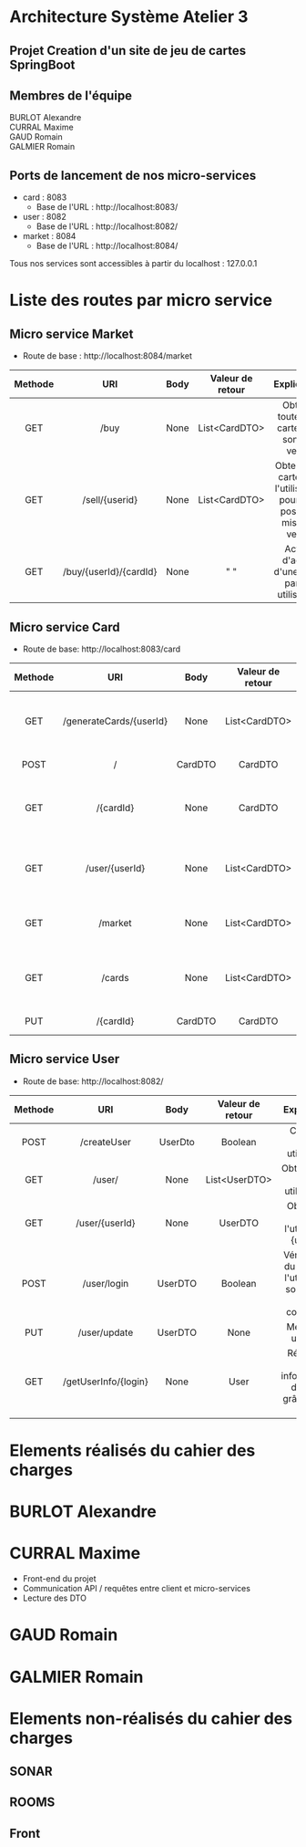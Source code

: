 # Architecture Système Atelier 3

## Projet Creation d'un site de jeu de cartes SpringBoot

## Membres de l'équipe 

BURLOT Alexandre <br>
CURRAL Maxime<br>
GAUD Romain<br>
GALMIER Romain<br>

## Ports de lancement de nos micro-services

- card : 8083
    - Base de l'URL : http://localhost:8083/
- user : 8082
    - Base de l'URL : http://localhost:8082/
- market : 8084
    - Base de l'URL : http://localhost:8084/

Tous nos services sont accessibles à partir du localhost : 127.0.0.1


# Liste des routes par micro service

## Micro service Market
- Route de base : http://localhost:8084/market

|   Methode     |       URI              |  Body       |Valeur de retour| Explication |
| :-----------: |   :-----------:        |:-----------:|:-----------:   |:-----------:|
|   GET         | /buy                   |    None     |List\<CardDTO>  | Obtenir toutes les cartes qui sont en vente|
|   GET         | /sell/{userid}         |    None     |List\<CardDTO>  | Obtenir les cartes de l'utilisateur pour une possible mise en vente|
|   GET         | /buy/{userId}/{cardId} |    None     |" "             | Action d'achat d'une carte par un utilisateur |



## Micro service Card

- Route de base: http://localhost:8083/card

|   Methode     |       URI         |     Body          |   Valeur de retour    | Explication |
| :-----------: |   :-----------:   |   :-----------:   |   :-----------:       |:-----------:|
|   GET         | /generateCards/{userId}  |     None   |   List\<CardDTO>      | Génère les 5 cartes de l'utilisateur venant d'être créé |
|   POST        | /                |    CardDTO        |   CardDTO      | Création d'une carte |
|   GET         |       /{cardId}     |    None        |   CardDTO              | Obetenir la carte possèdant l'id {cardId}
|   GET         |        /user/{userId}     |    None        |   List\<CardDTO> | Obtenir toutes les cartes de l'utilisateur {userId}
|   GET         |       /market     |    None        |   List\<CardDTO> | Obtenir toutes les cartes à la vente
|   GET         |       /cards     |    None        |   List\<CardDTO> | Obtenir toutes les cartes ayant été crées |
|   PUT         |       /{cardId}    |    CardDTO        |   CardDTO | Met à jour une carte |


## Micro service User

- Route de base: http://localhost:8082/

|   Methode     |       URI         |     Body          |   Valeur de retour    | Explication |
| :-----------: |   :-----------:   |   :-----------:   |   :-----------:       |:-----------:|
|   POST        |       /createUser |    UserDto        |   Boolean             | Création d'un utilisateur |
|   GET         |       /user/           |    None           |   List\<UserDTO>      | Obtenir tous les utilisateurs | 
|   GET         |       /user/{userId}   |    None        |   UserDTO      | Obtention de l'utilisateur {userId}
|   POST        |       /user/login     |    UserDTO        |   Boolean | Vérification du login de l'utilisateur souhaitant se connecter
|   PUT         |       /user/update     |    UserDTO        |   None | Met à jour un User
|   GET         |       /getUserInfo/{login}     |    None        |   User | Récupère les informations du User grâce à son login


  
# Elements réalisés du cahier des charges
  # BURLOT Alexandre

  # CURRAL Maxime
  + Front-end du projet
  + Communication API / requêtes entre client et micro-services
  + Lecture des DTO

  # GAUD Romain
  
  # GALMIER Romain
  
  
 # Elements non-réalisés du cahier des charges
  ## SONAR
  
  ## ROOMS
  
  ## Front
  
